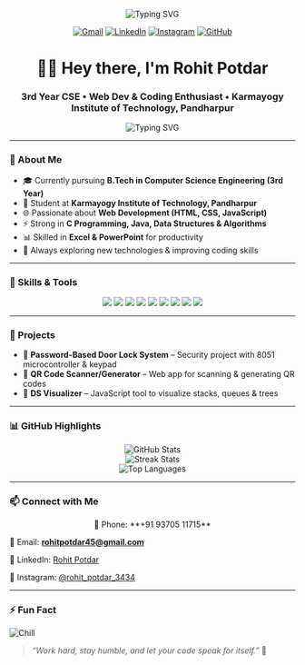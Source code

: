 <p align="center">
  <img src="https://readme-typing-svg.demolab.com?font=Fira+Code&size=26&pause=1000&color=FF5733&center=true&vCenter=true&width=600&lines=Hey%2C+I'm+Rohit+Potdar+%F0%9F%91%8B;Web+Dev+Enthusiast+%7C+CSE+Student+%F0%9F%93%9A;Always+Learning+%26+Building+%F0%9F%9A%80" alt="Typing SVG" />
</p>

<p align="center">
  <a href="mailto:rohit.potdar@example.com"><img src="https://img.shields.io/badge/Gmail-rohit.potdar-red?style=for-the-badge&logo=gmail&logoColor=white" alt="Gmail"></a>
  <a href="https://www.linkedin.com/in/mr-rohit-potdar-830ba6282"><img src="https://img.shields.io/badge/LinkedIn-Rohit%20Potdar-blue?style=for-the-badge&logo=linkedin&logoColor=white" alt="LinkedIn"></a>
  <a href="https://www.instagram.com/rohit_potdar_3434"><img src="https://img.shields.io/badge/Instagram-rohit__potdar__3434-E4405F?style=for-the-badge&logo=instagram&logoColor=white" alt="Instagram"></a>
  <a href="https://github.com/rohitpotdar"><img src="https://img.shields.io/badge/GitHub-rohitpotdar-181717?style=for-the-badge&logo=github" alt="GitHub"></a>
</p>

## <h1 align="center">👨‍💻 Hey there, I'm Rohit Potdar</h1>
<h3 align="center">3rd Year CSE • Web Dev & Coding Enthusiast • Karmayogy Institute of Technology, Pandharpur</h3>

<p align="center">
  <img src="https://readme-typing-svg.herokuapp.com?font=Fira+Code&size=22&pause=1000&center=true&vCenter=true&width=500&lines=Web+Dev+%7C+C+%26+JavaScript+Coder;DSA+Learner+%7C+Problem+Solver;Hardworking+%26+Passionate+Student" alt="Typing SVG" />
</p>

---

### 🌱 About Me
- 🎓 Currently pursuing **B.Tech in Computer Science Engineering (3rd Year)**  
- 🏫 Student at **Karmayogy Institute of Technology, Pandharpur**  
- 🌐 Passionate about **Web Development (HTML, CSS, JavaScript)**  
- ⚡ Strong in **C Programming, Java, Data Structures & Algorithms**  
- 📊 Skilled in **Excel & PowerPoint** for productivity  
- 🚀 Always exploring new technologies & improving coding skills  

---

### 🧰 Skills & Tools

<p align="center">
  <img src="https://img.shields.io/badge/-C-00599C?style=for-the-badge&logo=c&logoColor=white" />
  <img src="https://img.shields.io/badge/-Java-007396?style=for-the-badge&logo=java&logoColor=white" />
  <img src="https://img.shields.io/badge/-HTML-E34F26?style=for-the-badge&logo=html5&logoColor=white" />
  <img src="https://img.shields.io/badge/-CSS-1572B6?style=for-the-badge&logo=css3&logoColor=white" />
  <img src="https://img.shields.io/badge/-JavaScript-F7DF1E?style=for-the-badge&logo=javascript&logoColor=black" />
  <img src="https://img.shields.io/badge/-Excel-217346?style=for-the-badge&logo=microsoft-excel&logoColor=white" />
  <img src="https://img.shields.io/badge/-PowerPoint-B7472A?style=for-the-badge&logo=microsoft-powerpoint&logoColor=white" />
  <img src="https://img.shields.io/badge/-Git-F05032?style=for-the-badge&logo=git&logoColor=white" />
  <img src="https://img.shields.io/badge/-GitHub-181717?style=for-the-badge&logo=github" />
</p>

---

### 📂 Projects
- 🔐 **Password-Based Door Lock System** – Security project with 8051 microcontroller & keypad  
- 📱 **QR Code Scanner/Generator** – Web app for scanning & generating QR codes  
- 🌳 **DS Visualizer** – JavaScript tool to visualize stacks, queues & trees  

---

### 📊 GitHub Highlights

<p align="center">
  <img src="https://github-readme-stats.vercel.app/api?username=rohitpotdar&show_icons=true&theme=tokyonight" alt="GitHub Stats" />
  <br/>
  <img src="https://github-readme-streak-stats.herokuapp.com/?user=rohitpotdar&theme=tokyonight" alt="Streak Stats" />
  <br/>
  <img src="https://github-readme-stats.vercel.app/api/top-langs/?username=rohitpotdar&layout=compact&theme=tokyonight" alt="Top Languages" />
</p>

---

### 📫 Connect with Me

<p align="center">
  📱 Phone: **+91 93705 11715**  
  
  📧 Email: **rohitpotdar45@gmail.com** 
  
  🔗 LinkedIn: [Rohit Potdar](https://www.linkedin.com/in/mr-rohit-potdar-830ba6282)  
  
  📸 Instagram: [@rohit_potdar_3434](https://www.instagram.com/rohit_potdar_3434)  
</p>

---

### ⚡ Fun Fact
![Chill](https://img.shields.io/badge/☕-Fueled%20by%20Coffee%20%26%20Code-orange?style=for-the-badge)  
> *“Work hard, stay humble, and let your code speak for itself.”* 🚀
